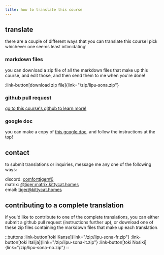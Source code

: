 ```yaml
---
title: how to translate this course 
---
```


<!-- you don't need to translate this page! -->

## translate
there are a couple of different ways that you can translate this course! pick whichever one seems least intimidating!

### markdown files
you can download a zip file of all the markdown files that make up this course, and edit those, and then send them to me when you're done!

:link-button[download zip file]{link="/zip/lipu-sona.zip"}

### github pull request
[go to this course's github to learn more!](https://github.com/comforttiger/lipu-sona-pi-toki-pona)

### google doc
you can make a copy of [this google doc](https://docs.google.com/document/d/1iJc8SWJTMfSQs3vaD0khQ5pfb-v8HduxnoeBjDvRamE/edit?usp=sharing), and follow the instructions at the top!

## contact
to submit translations or inquiries, message me any one of the following ways: 

discord: [comforttiger#0](https://discord.com/users/152843864342790145) \
matrix: [@tiger:matrix.kittycat.homes](https://matrix.to/#/@tiger:matrix.kittycat.homes) \
email: [tiger@kittycat.homes](mailto:tiger@kittycat.homes)

## contributing to a complete translation
if you'd like to contribute to one of the complete translations, you can either submit a github pull request (instructions further up), or download one of these zip files containing the markdown files that make up each translation.

::buttons
:link-button[toki Kanse]{link="/zip/lipu-sona-fr.zip"} 
:link-button[toki Italija]{link="/zip/lipu-sona-it.zip"} 
:link-button[toki Nosiki]{link="/zip/lipu-sona-no.zip"}
::



